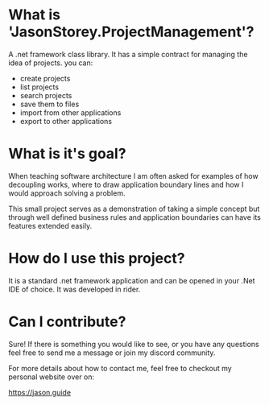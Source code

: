 # What is 'JasonStorey.ProjectManagement'?

A .net framework class library. It has a simple contract for managing the idea of projects. 
you can:

 - create projects
 - list projects
 - search projects
 - save them to files
 - import from other applications
 - export to other applications

 # What is it's goal?

 When teaching software architecture I am often asked for examples of how decoupling works, 
 where to draw application boundary lines and how I would approach solving a problem. 

 This small project serves as a demonstration of taking a simple concept but through well defined
 business rules and application boundaries can have its features extended easily. 

 # How do I use this project?

 It is a standard .net framework application and can be opened in your .Net IDE of choice. 
 It was developed in rider. 

 # Can I contribute?

 Sure! If there is something you would like to see, or you have any questions feel free to send me a message or
 join my discord community. 

 For more details about how to contact me, feel free to checkout my personal website over on:

 https://jason.guide